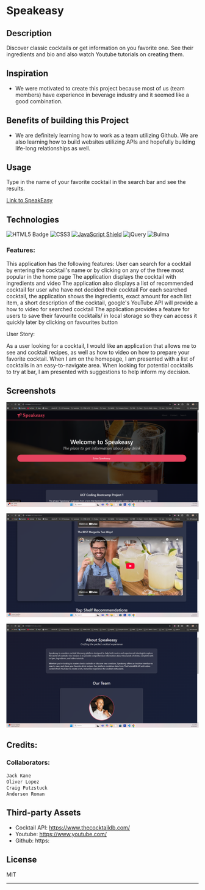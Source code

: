 # Speakeasy

## Description

Discover classic cocktails or get information on you favorite one. See their ingredients and bio and also watch Youtube tutorials on creating them.

## Inspiration

- We were motivated to create this project because most of us (team members) have experience in beverage industry and it seemed like a good combination. 

## Benefits of building this Project

- We are definitely learning how to work as a team utilizing Github. We are also learning how to build websites utilizing APIs and hopefully building life-long relationships as well.

## Usage

Type in the name of your favorite cocktail in the search bar and see the results.

[Link to SpeakEasy](https://oliverlo78.github.io/v2-SpeakEasy-Project/)

## Technologies 

![HTML5 Badge](https://img.shields.io/badge/HTML5-E34F26?style=for-the-badge&logo=html5&logoColor=white)
![CSS3](https://img.shields.io/badge/css3-%231572B6.svg?style=for-the-badge&logo=css3&logoColor=white)
[![JavaScript Shield](https://img.shields.io/badge/JavaScript-F7DF1E?&style=for-the-badge&logo=javascript&logoColor=272727)](https://developer.mozilla.org/en-US/docs/Web/JavaScript)
![jQuery](https://img.shields.io/badge/jquery-%230769AD.svg?style=for-the-badge&logo=jquery&logoColor=white)
![Bulma](https://img.shields.io/badge/bulma-00D0B1?style=for-the-badge&logo=bulma&logoColor=white)


### Features:

This application has the following features:
User can search for a cocktail by entering the cocktail's name or by clicking on any of the three most popular in the home page
The application displays the cocktail with ingredients and video 
The application also displays a list of recommended cocktail for user who have not decided their cocktail
For each searched cocktail, the application shows the ingredients, exact amount for each list item, a short description of the cocktail, google's YouTube API will provide a how to video for searched cocktail
The application provides a feature for users to save their favourite cocktails/ in local storage so they can access it quickly later by clicking on favourites button
 
User Story:

As a user looking for a cocktail, I would like an application that allows me to see and cocktail recipes, as well as how to video on how to prepare your favorite cocktail. When I am on the homepage, I am presented with a list of cocktails in an easy-to-navigate area. When looking for potential cocktails to try at bar, I am presented with suggestions to help inform my decision.

## Screenshots

![Image of Speakeasy app](./assets/Images/Screenshot%202025-08-29%20201137.png)

![Image of Speakeasy app](./assets/Images/Screenshot%202025-08-29%20201304.png)

![Image of Speakeasy app](./assets/Images/Screenshot%202025-08-29%20201354.png)

## Credits:

### Collaborators:
    Jack Kane
    Oliver Lopez
    Craig Putzstuck
    Anderson Roman

## Third-party Assets

- Cocktail API: https://www.thecocktaildb.com/
- Youtube:  https://www.youtube.com/
- Github: https:

## License

MIT

---
